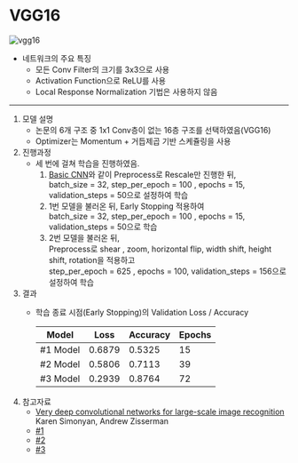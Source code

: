 # VGG16
![vgg16](https://user-images.githubusercontent.com/77476939/110086070-42f83180-7dd5-11eb-8120-5a11f622c415.png)
* 네트워크의 주요 특징
    * 모든 Conv Filter의 크기를 3x3으로 사용
    * Activation Function으로 ReLU를 사용
    * Local Response Normalization 기법은 사용하지 않음
***
1. 모델 설명
    * 논문의 6개 구조 중 1x1 Conv층이 없는 16층 구조를 선택하였음(VGG16)
    * Optimizer는 Momentum + 거듭제곱 기반 스케쥴링을 사용
2. 진행과정
    * 세 번에 걸쳐 학습을 진행하였음.
      1. [Basic CNN](https://github.com/dalgakfoots/Road_To_Cat_Classifier/tree/main/Basic%20CNN)와 같이 Preprocess로 Rescale만 진행한 뒤,</br> batch_size = 32, step_per_epoch = 100 , epochs = 15, validation_steps = 50으로 설정하여 학습
      2. 1번 모델을 불러온 뒤, Early Stopping 적용하여</br> batch_size = 32, step_per_epoch = 100 , epochs = 15, validation_steps = 50으로 학습
      3. 2번 모델을 불러온 뒤, </br>Preprocess로 shear , zoom, horizontal flip, width shift, height shift, rotation을 적용하고</br>step_per_epoch = 625 , epochs = 100, validation_steps = 156으로 설정하여 학습
3. 결과
    * 학습 종료 시점(Early Stopping)의 Validation Loss / Accuracy
    
        Model | Loss | Accuracy    | Epochs
        ------|------|-------------|--------
        #1 Model | 0.6879 | 0.5325 | 15
        #2 Model | 0.5806 | 0.7113 | 39
        #3 Model | 0.2939 | 0.8764 | 72
4. 참고자료
    * [Very deep convolutional networks for large-scale image recognition](https://arxiv.org/abs/1409.1556)</br>Karen Simonyan, Andrew Zisserman
    * [#1](https://89douner.tistory.com/61?category=873854)
    * [#2](https://towardsdatascience.com/step-by-step-vgg16-implementation-in-keras-for-beginners-a833c686ae6c)
    * [#3](https://github.com/keras-team/keras-applications/blob/master/keras_applications/vgg16.py)

